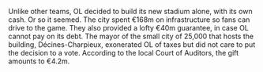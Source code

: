 Unlike other teams, OL decided to build its new stadium alone, with its own cash. Or so it seemed. The city spent €168m on infrastructure so fans can drive to the game. They also provided a lofty €40m guarantee, in case OL cannot pay on its debt. The mayor of the small city of 25,000 that hosts the building, Décines-Charpieux, exonerated OL of taxes but did not care to put the decision to a vote. According to the local Court of Auditors, the gift amounts to €4.2m.